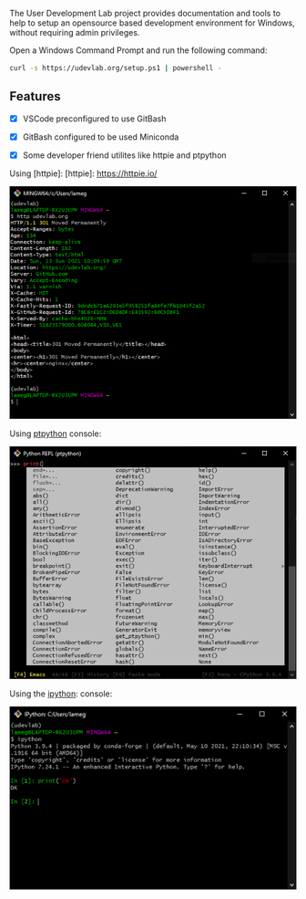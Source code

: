 The User Development Lab project provides documentation and tools to help to setup an opensource based development environment for Windows, without requiring admin privileges.


Open a Windows Command Prompt and run the following command:
```sh
curl -s https://udevlab.org/setup.ps1 | powershell -
```

## Features

- [x] VSCode preconfigured to use GitBash
- [x] GitBash configured to be used Miniconda
- [x] Some developer friend utilites like httpie and ptpython



Using [httpie]:
[httpie]: https://httpie.io/

![](images/screen.png)

Using [ptpython] console:

[ptpython]: https://github.com/prompt-toolkit/ptpython

![](images/ptpython.png)

Using the [ipython]: console:

[ipython]: https://ipython.org/

![](images/ipython.png)